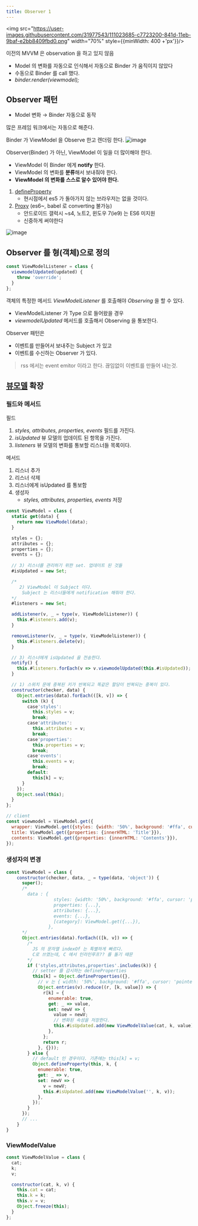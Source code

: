 ```yaml
---
title: Observer 1
---
```


<img src="https://user-images.githubusercontent.com/31977543/111023685-c7723200-841d-11eb-9baf-e2bb8409fbd0.png" width="70%" style={{minWidth: 400 +'px'}}/>

이전의 MVVM 은 observation 을 하고 있지 않음     
- Model 의 변화를 자동으로 인식해서 자동으로 Binder 가 움직이지 않았다
- 수동으로 Binder 를 call 했다. 
- *binder.render(viewmodel);*

## Observer 패턴
- Model 변화 → Binder 자동으로 동작 

많은 프레임 워크에서는 자동으로 해준다. 

Binder 가 ViewModel 을 Observe 한고 렌더링 한다.
![image](https://user-images.githubusercontent.com/31977543/111900607-e6ed0880-8a76-11eb-84b3-1e5e6f7c251f.png)

Observer(Binder) 가 아닌, ViewModel 이 일을 더 많이해야 한다.
- ViewModel 이 Binder 에게 **notify** 한다. 
- ViewModel 의 변화를 **분류**해서 보내줘야 한다. 
- **ViewModel 의 변화를 스스로 알수 있어야 한다.**

1. [defineProperty](https://developer.mozilla.org/ko/docs/Web/JavaScript/Reference/Global_Objects/Object/defineProperty)
    - 현시점에서 es5 가 돌아가지 않는 브라우저는 없을 것이다.
2. [Proxy](https://developer.mozilla.org/ko/docs/Web/JavaScript/Reference/Global_Objects/Proxy) (es6~, babel 로 converting 불가능)
    - 안드로이드 갤럭시 ~s4, 노트2, 윈도우 7(ie9) 는 ES6 미지원 
    - 신중하게 써야한다

![image](https://user-images.githubusercontent.com/31977543/111900635-097f2180-8a77-11eb-8bdd-dd72fdafc11a.png)

## Observer 를 형(객체)으로 정의
```javascript
const ViewModelListener = class {
  viewmodelUpdated(updated) {
    throw 'override';
  }
};
```
객체의 특정한 메서드 *ViewModelListener* 를 호출해야 *Observing* 을 할 수 있다.
- ViewModelListener 가 Type 으로 들어왔을 경우 
- *viewmodelUpdated* 메서드를 호출해서 Observing 을 통보한다.

Observer 패턴은 
- 이벤트를 만들어서 보내주는 Subject 가 있고
- 이벤트를 수신하는 Observer 가 있다.

> rss 에서는 event emitor 이라고 한다. 끊임없이 이벤트를 만들어 내는것.

## [뷰모델](https://eyabc.github.io/docs/javascript/OOP_mvvm_role_design#viewmodel) 확장 

### 필드와 메서드
필드
1. *styles, attributes, properties, events* 필드를 가진다.
2. *isUpdated* 뷰 모델의 업데이트 된 항목을 가진다.
3. *listeners* 뷰 모델의 변화를 통보할 리스너들 목록이다. 

메서드
1. 리스너 추가
2. 리스너 삭제
3. 리스너에게 isUpdated 를 통보함
4. 생성자
    - *styles, attributes, properties, events* 저장
```javascript
const ViewModel = class {
  static get(data) {
    return new ViewModel(data);
  }

  styles = {};
  attributes = {};
  properties = {};
  events = {};
  
  // 3) 리스너를 관리하기 위한 set. 업데이트 된 것들
  #isUpdated = new Set;

  /*
     2) ViewModel 이 Subject 이다.
      Subject 는 리스너들에게 notification 해줘야 한다.
  */
  #listeners = new Set;

  addListener(v, _ = type(v, ViewModelListener)) {
    this.#listeners.add(v);
  }

  removeListener(v, _ = type(v, ViewModelListener)) {
    this.#listeners.delete(v);
  }

  // 3) 리스너에게 isUpdated 을 전송한다. 
  notify() {
    this.#listeners.forEach(v => v.viewmodelUpdated(this.#isUpdated));
  }

  // 1) 스위치 문에 중복된 키가 반복되고 똑같은 할당이 반복되는 중복이 있다. 
  constructor(checker, data) {
    Object.entries(data).forEach(([k, v]) => {
      switch (k) {
        case'styles':
          this.styles = v;
          break;
        case'attributes':
          this.attributes = v;
          break;
        case'properties':
          this.properties = v;
          break;
        case'events':
          this.events = v;
          break;
        default:
          this[k] = v;
      }
    });
    Object.seal(this);
  }
};

// client
const viewmodel = ViewModel.get({
  wrapper: ViewModel.get({styles: {width: '50%', background: '#ffa', cursor: 'pointer'}}),
  title: ViewModel.get({properties: {innerHTML: 'Title'}}),
  contents: ViewModel.get({properties: {innerHTML: 'Contents'}}),
});
```

### 생성자의 변경
```javascript
const ViewModel = class {
    constructor(checker, data, _ = type(data, 'object')) {
      super();
      /*
        data : {
                  styles: {width: '50%', background: '#ffa', cursor: 'pointer'},
                  properties: {...},
                  attributes: {...},
                  events: {...},
                  [category]: ViewModel.get({...}),
                },
      */
      Object.entries(data).forEach(([k, v]) => {
        /*
          JS 의 문자열 indexOf 는 특별하게 빠르다.
          C로 쓰였는데, C 에서 인라인루프?? 를 돌기 때문
        */
        if ('styles,attributes,properties'.includes(k)) {
          // setter 를 감시하는 defineProperties
          this[k] = Object.defineProperties({},
            // v 는 { width: '50%', background: '#ffa', cursor: 'pointer' } 가 될 수 있다. 
            Object.entries(v).reduce((r, [k, value]) => {
              r[k] = {
                enumerable: true, 
                get: _ => value, 
                set: newV => {
                  value = newV;
                  // 변화된 속성을 저장한다.
                  this.#isUpdated.add(new ViewModelValue(cat, k, value));
                },
              };
              return r;
            }, {}));
        } else {
          // default 인 경우이다. 기존에는 this[k] = v;
          Object.defineProperty(this, k, {
            enumerable: true, 
            get: _ => v,
            set: newV => {
              v = newV;
              this.#isUpdated.add(new ViewModelValue('', k, v));
            },
          });
        }
      });
      // ...
    }
}
``` 

### ViewModelValue
```javascript
const ViewModelValue = class {
  cat;
  k;
  v;

  constructor(cat, k, v) {
    this.cat = cat;
    this.k = k;
    this.v = v;
    Object.freeze(this);
  }
};
```

